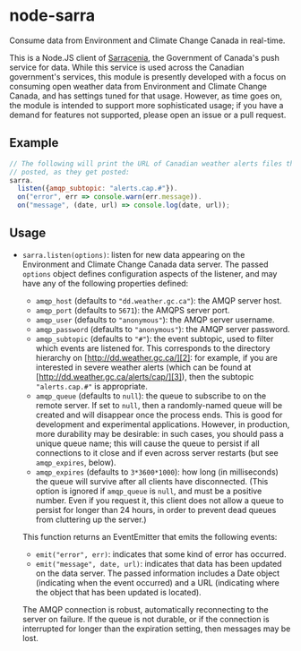node-sarra
==========
Consume data from Environment and Climate Change Canada in real-time.

This is a Node.JS client of [Sarracenia][1], the Government of Canada's push
service for data. While this service is used across the Canadian government's
services, this module is presently developed with a focus on consuming open
weather data from Environment and Climate Change Canada, and has settings tuned
for that usage. However, as time goes on, the module is intended to support
more sophisticated usage; if you have a demand for features not supported,
please open an issue or a pull request.

Example
-------
```javascript
// The following will print the URL of Canadian weather alerts files that get
// posted, as they get posted:
sarra.
  listen({amqp_subtopic: "alerts.cap.#"}).
  on("error", err => console.warn(err.message)).
  on("message", (date, url) => console.log(date, url));
```

Usage
-----
*   `sarra.listen(options)`: listen for new data appearing on the Environment
    and Climate Change Canada data server. The passed `options` object defines
    configuration aspects of the listener, and may have any of the following
    properties defined:

    *   `amqp_host` (defaults to `"dd.weather.gc.ca"`): the AMQP server host.
    *   `amqp_port` (defaults to `5671`): the AMQPS server port.
    *   `amqp_user` (defaults to `"anonymous"`): the AMQP server username.
    *   `amqp_password` (defaults to `"anonymous"`): the AMQP server password.
    *   `amqp_subtopic` (defaults to `"#"`): the event subtopic, used to filter
        which events are listened for. This corresponds to the directory
        hierarchy on [http://dd.weather.gc.ca/][2]: for example, if you are
        interested in severe weather alerts (which can be found at
        [http://dd.weather.gc.ca/alerts/cap/][3]), then the subtopic
        `"alerts.cap.#"` is appropriate.
    *   `amqp_queue` (defaults to `null`): the queue to subscribe to on the
        remote server. If set to `null`, then a randomly-named queue will be
        created and will disappear once the process ends. This is good for
        development and experimental applications. However, in production, more
        durability may be desirable: in such cases, you should pass a unique
        queue name; this will cause the queue to persist if all connections to
        it close and if even across server restarts (but see `amqp_expires`,
        below).
    *   `amqp_expires` (defaults to `3*3600*1000`): how long (in milliseconds)
        the queue will survive after all clients have disconnected. (This
        option is ignored if `amqp_queue` is `null`, and must be a positive
        number. Even if you request it, this client does not allow a queue to
        persist for longer than 24 hours, in order to prevent dead queues from
        cluttering up the server.)

    This function returns an EventEmitter that emits the following events:

    *   `emit("error", err)`: indicates that some kind of error has occurred.
    *   `emit("message", date, url)`: indicates that data has been updated on
        the data server. The passed information includes a Date object
        (indicating when the event occurred) and a URL (indicating where the
        object that has been updated is located).

    The AMQP connection is robust, automatically reconnecting to the server on
    failure. If the queue is not durable, or if the connection is interrupted
    for longer than the expiration setting, then messages may be lost.

[1]: https://github.com/MetPX/sarracenia
[2]: http://dd.weather.gc.ca/
[3]: http://dd.weather.gc.ca/alerts/cap/
